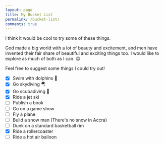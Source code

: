 ```yaml
---
layout: page
title: My Bucket List
permalink: /bucket-list/
comments: true
---
```

I think it would be cool to try some of these things. 

God made a big world with a lot of beauty and excitement, and men have invented their fair share of beautiful and exciting things too. I would like to explore as much of both as I can. 😊  

Feel free to suggest some things I could try out!

- [x] Swim with dolphins 🐬
- [x] Go skydiving 🪂
- [x] Go scubadiving 🤿
- [x] Ride a jet ski
- [ ] Publish a book
- [ ] Go on a game show
- [ ] Fly a plane
- [ ] Build a snow man (There's no snow in Accra)
- [ ] Dunk on a standard basketball rim
- [x] Ride a rollercoaster
- [ ] Ride a hot air balloon
